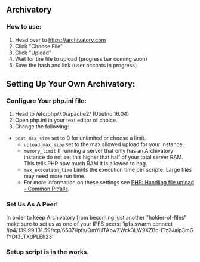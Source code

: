 ## Archivatory
### How to use:
1. Head over to https://archivatory.com
2. Click "Choose File"
3. Click "Upload"
4. Wait for the file to upload (progress bar coming soon)
5. Save the hash and link (user acconts in progress)

## Setting Up Your Own Archivatory:
### Configure Your php.ini file:
1. Head to /etc/php/7.0/apache2/ (Ubutnu 16.04)
2. Open php.ini in your text editor of choice.
3. Change the following:
  - `post_max_size` set to 0 for unlimited or choose a limit.
	- `upload_max_size` set to the max allowed upload for your instance.
	- `memory_limit` If running a server that only has an Archivatory instance do not set this higher that half of your total server RAM. This tells PHP how much RAM it is allowed to hog.
	- `max_execution_time` Limits the execution time per scripte. Large files may need more run time.
	- For more information on these settings see [PHP: Handling file upload - Common Pitfalls](http://www.php.net/manual/en/features.file-upload.common-pitfalls.php).

### Set Us As A Peer!
In order to keep Archivatory from becoming just another "holder-of-files" make sure to set us as one of your IPFS peers:
'ipfs swarm connect /ip4/139.99.131.59/tcp/6537/ipfs/QmYUTAbwZWck3LW9XZBcHTz2Jaip3mGfYDt3LTXdPLEh23'

### Setup script is in the works.
